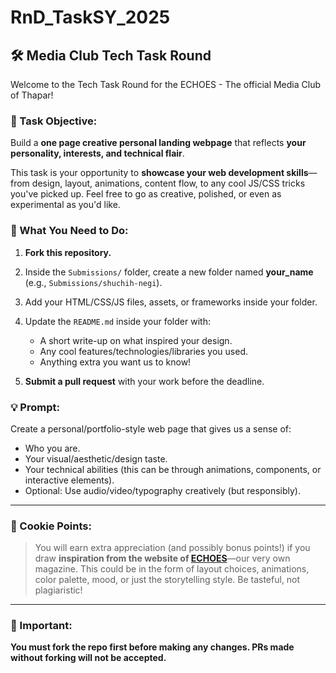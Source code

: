 # RnD_TaskSY_2025


## 🛠️ Media Club Tech Task Round

Welcome to the Tech Task Round for the ECHOES - The official Media Club of Thapar!

### 🎯 Task Objective:

Build a **one page creative personal landing webpage** that reflects **your personality, interests, and technical flair**.

This task is your opportunity to **showcase your web development skills**—from design, layout, animations, content flow, to any cool JS/CSS tricks you've picked up. Feel free to go as creative, polished, or even as experimental as you'd like.

### 📌 What You Need to Do:

1. **Fork this repository.**
2. Inside the `Submissions/` folder, create a new folder named **your\_name** (e.g., `Submissions/shuchih-negi`).
3. Add your HTML/CSS/JS files, assets, or frameworks inside your folder.
4. Update the `README.md` inside your folder with:

   * A short write-up on what inspired your design.
   * Any cool features/technologies/libraries you used.
   * Anything extra you want us to know!
5. **Submit a pull request** with your work before the deadline.

### 💡 Prompt:

Create a personal/portfolio-style web page that gives us a sense of:

* Who you are.
* Your visual/aesthetic/design taste.
* Your technical abilities (this can be through animations, components, or interactive elements).
* Optional: Use audio/video/typography creatively (but responsibly).

---

### 🍪 Cookie Points:

> You will earn extra appreciation (and possibly bonus points!) if you draw **inspiration from the website of [ECHOES](https://echoes-tiet.in/)**—our very own magazine. This could be in the form of layout choices, animations, color palette, mood, or just the storytelling style. Be tasteful, not plagiaristic!

---

### 🚨 Important:

**You must fork the repo first before making any changes. PRs made without forking will not be accepted.**
